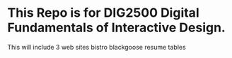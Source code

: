 # This Repo is for DIG2500 Digital Fundamentals of Interactive Design.
This will include 3 web sites
bistro
blackgoose
resume
tables

